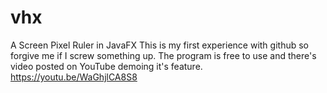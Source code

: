 # vhx
A Screen Pixel Ruler in JavaFX
This is my first experience with github so forgive me if I screw something up.
The program is free to use and there's video posted on YouTube demoing it's
feature.
https://youtu.be/WaGhjlCA8S8



